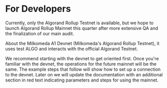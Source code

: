 # For Developers

Currently, only the Algorand Rollup Testnet is available, but we hope to launch Algorand Rollup Mainnet this quarter after more extensive QA and the finalization of our main audit.

About the Milkomeda A1 Devnet (Milkomeda's Algorand Rollup Testnet), it uses test ALGO and interacts with the official Algorand Testnet.

We recommend starting with the devnet to get oriented first. Once you're familiar with the devnet, the operations for the future mainnet will be the same. The example steps that follow will show how to set up a connection to the devnet. Later on we will update the documentation with an additional section in red text indicating parameters and steps for using the mainnet.
